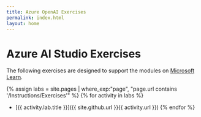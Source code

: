 ```yaml
---
title: Azure OpenAI Exercises
permalink: index.html
layout: home
---
```


# Azure AI Studio Exercises

The following exercises are designed to support the modules on [Microsoft Learn](https://learn.microsoft.com/training).

{% assign labs = site.pages | where_exp:"page", "page.url contains '/Instructions/Exercises'" %}
{% for activity in labs  %}
- [{{ activity.lab.title }}]({{ site.github.url }}{{ activity.url }})
{% endfor %}

